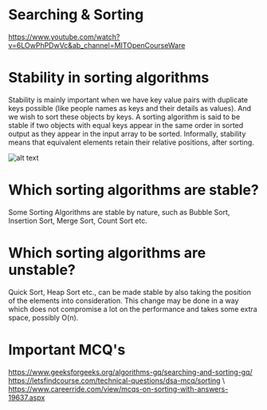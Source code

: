 # Searching & Sorting
https://www.youtube.com/watch?v=6LOwPhPDwVc&ab_channel=MITOpenCourseWare

# Stability in sorting algorithms
Stability is mainly important when we have key value pairs with duplicate keys possible (like people names as keys and their details as values). And we wish to sort these objects by keys.
A sorting algorithm is said to be stable if two objects with equal keys appear in the same order in sorted output as they appear in the input array to be sorted.
Informally, stability means that equivalent elements retain their relative positions, after sorting.

![alt text](https://github.com/Ratndeepk/Competitive-Programming/blob/master/img/Stability.jpg?raw=true)


# Which sorting algorithms are stable?
Some Sorting Algorithms are stable by nature, such as Bubble Sort, Insertion Sort, Merge Sort, Count Sort etc.
# Which sorting algorithms are unstable?
Quick Sort, Heap Sort etc., can be made stable by also taking the position of the elements into consideration. This change may be done in a way which does not compromise a lot on the performance and takes some extra space, possibly O(n).

# Important MCQ's
https://www.geeksforgeeks.org/algorithms-gq/searching-and-sorting-gq/ \
https://letsfindcourse.com/technical-questions/dsa-mcq/sorting  \ 
https://www.careerride.com/view/mcqs-on-sorting-with-answers-19637.aspx

